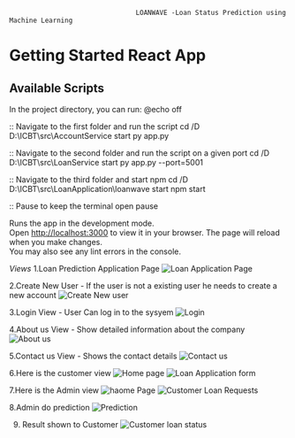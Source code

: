                                     LOANWAVE -Loan Status Prediction using Machine Learning
                             
# Getting Started  React App
## Available Scripts

In the project directory, you can run:
@echo off

:: Navigate to the first folder and run the script
cd /D D:\ICBT\src\AccountService
start py app.py

:: Navigate to the second folder and run the script on a given port
cd /D D:\ICBT\src\LoanService
start py app.py --port=5001

:: Navigate to the third folder and start npm
cd /D D:\ICBT\src\LoanApplication\loanwave
start npm start

:: Pause to keep the terminal open
pause

Runs the app in the development mode.\
Open [http://localhost:3000](http://localhost:3000) to view it in your browser.
The page will reload when you make changes.\
You may also see any lint errors in the console.

*Views*
1.Loan Prediction Application Page
![Loan Application Page](image.png)

2.Create New User - If the user is not a existing user he needs to create a new account
![Create New user](image-1.png)

3.Login View - User Can log in to the sysyem
![Login](image-2.png)

4.About us View - Show detailed information about the company
![About us](image-3.png)

5.Contact us View - Shows the contact details
![Contact us](image-4.png)

6.Here is the customer view
![Home page](image-5.png)
![Loan Application form](image-6.png)

7.Here is the Admin view
![haome Page](image-7.png)
![Customer Loan Requests](image-8.png)

8.Admin do prediction
![Prediction](image-9.png)

9. Result shown to Customer 
![Customer loan status](image-10.png)
